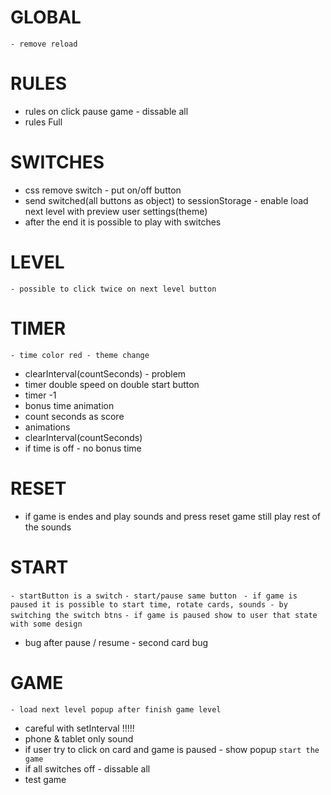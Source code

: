 # GLOBAL
`- remove reload`

# RULES
- rules on click pause game - dissable all
- rules Full

# SWITCHES
- css remove switch - put on/off button
- send switched(all buttons as object) to sessionStorage - enable load next level with preview user settings(theme)
- after the end it is possible to play with switches

# LEVEL
`- possible to click twice on next level button`

# TIMER
`- time color red - theme change`
- clearInterval(countSeconds) - problem
- timer double speed on double start button
- timer -1
- bonus time animation
- count seconds as score
- animations
- clearInterval(countSeconds)
- if time is off - no bonus time

# RESET
- if game is endes and play sounds and press reset game still play rest of the sounds

# START
`- startButton is a switch`
`- start/pause same button `
`- if game is paused it is possible to start time, rotate cards, sounds - by switching the switch btns`
`- if game is paused show to user that state with some design`
- bug after pause / resume - second card bug

# GAME
`- load next level popup after finish game level `
- careful with setInterval !!!!!
- phone & tablet only sound
- if user try to click on card and game is paused - show popup `start the game`
- if all switches off - dissable all 
- test game

